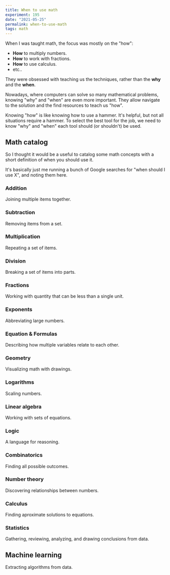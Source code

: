 ```yaml
---
title: When to use math
experiment: 195
date: "2021-05-25"
permalink: when-to-use-math
tags: math
---
```


When I was taught math, the focus was mostly on the "how":

- **How** to multiply numbers.
- **How** to work with fractions.
- **How** to use calculus.
- etc..

They were obsessed with teaching us the techniques, rather than the **why** and the **when**.

Nowadays, where computers can solve so many mathematical problems, knowing "why" and "when" are even more important. They allow navigate to the solution and the find resources to teach us "how".

Knowing "how" is like knowing how to use a hammer. It's helpful, but not all situations require a hammer. To select the best tool for the job, we need to know "why" and "when" each tool should (or shouldn't) be used.

## Math catalog

So I thought it would be a useful to catalog some math concepts with a short definition of when you should use it.

It's basically just me running a bunch of Google searches for "when should I use X", and noting them here.

### Addition

Joining multiple items together.

### Subtraction

Removing items from a set.

### Multiplication

Repeating a set of items.

### Division

Breaking a set of items into parts.

### Fractions

Working with quantity that can be less than a single unit.

### Exponents

Abbreviating large numbers.

### Equation & Formulas

Describing how multiple variables relate to each other.

### Geometry

Visualizing math with drawings.

### Logarithms

Scaling numbers.

### Linear algebra

Working with sets of equations.

### Logic

A language for reasoning.

### Combinatorics

Finding all possible outcomes.

### Number theory

Discovering relationships between numbers.

### Calculus

Finding aproximate solutions to equations.

### Statistics

Gathering, reviewing, analyzing, and drawing conclusions from data.

## Machine learning

Extracting algorithms from data.
